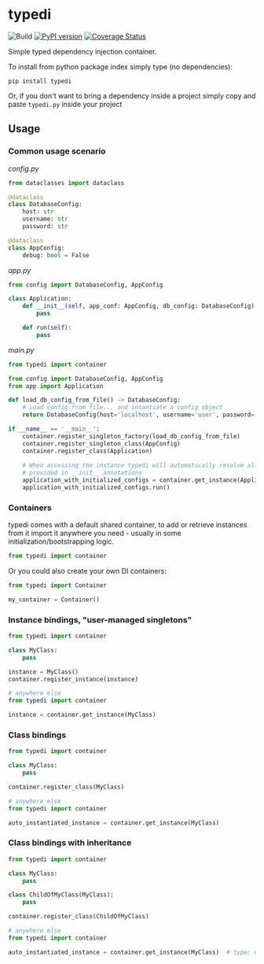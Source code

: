 # typedi

![Build](https://github.com/bshishov/typedi/workflows/Build/badge.svg)
[![PyPI version](https://badge.fury.io/py/typedi.svg)](https://badge.fury.io/py/typedi)
[![Coverage Status](https://coveralls.io/repos/github/bshishov/typedi/badge.svg?branch=master)](https://coveralls.io/github/bshishov/typedi?branch=master)

Simple typed dependency injection container.

To install from python package index simply type (no dependencies):
```
pip install typedi
```

Or, if you don't want to bring a dependency inside a project simply copy and paste `typedi.py` inside your project

## Usage
### Common usage scenario

*config.py*
```python
from dataclasses import dataclass

@dataclass
class DatabaseConfig:
    host: str
    username: str
    password: str

@dataclass
class AppConfig:
    debug: bool = False 
```

*app.py*
```python
from config import DatabaseConfig, AppConfig

class Application:
    def __init__(self, app_conf: AppConfig, db_config: DatabaseConfig):
        pass

    def run(self):
        pass
```

*main.py*
```python
from typedi import container

from config import DatabaseConfig, AppConfig
from app import Application

def load_db_config_from_file() -> DatabaseConfig:
    # Load config from file... and intantiate a config object
    return DatabaseConfig(host='localhost', username='user', password='pass')

if __name__ == '__main__':
    container.register_singleton_factory(load_db_config_from_file)
    container.register_singleton_class(AppConfig)
    container.register_class(Application)
    
    # When accessing the instance typedi will automatically resolve all required dependencies
    # provided in __init__ annotations
    application_with_initialized_configs = container.get_instance(Application)
    application_with_initialized_configs.run()
```


### Containers

typedi comes with a default shared container, to add or retrieve instances from it import it anywhere you need - usually in some initialization/bootstrapping logic.
 
 ```python
from typedi import container
```

Or you could also create your own DI containers:

```python
from typedi import Container

my_container = Container()
```

### Instance bindings, "user-managed singletons"
```python
from typedi import container

class MyClass:
    pass

instance = MyClass()
container.register_instance(instance)

# anywhere else
from typedi import container

instance = container.get_instance(MyClass)
```

### Class bindings
```python
from typedi import container

class MyClass:
    pass

container.register_class(MyClass)

# anywhere else
from typedi import container

auto_instantiated_instance = container.get_instance(MyClass)
```

### Class bindings with inheritance
```python
from typedi import container

class MyClass:
    pass

class ChildOfMyClass(MyClass):
    pass

container.register_class(ChildOfMyClass)

# anywhere else
from typedi import container

auto_instantiated_instance = container.get_instance(MyClass)  # type: ChildOfMyClass
```